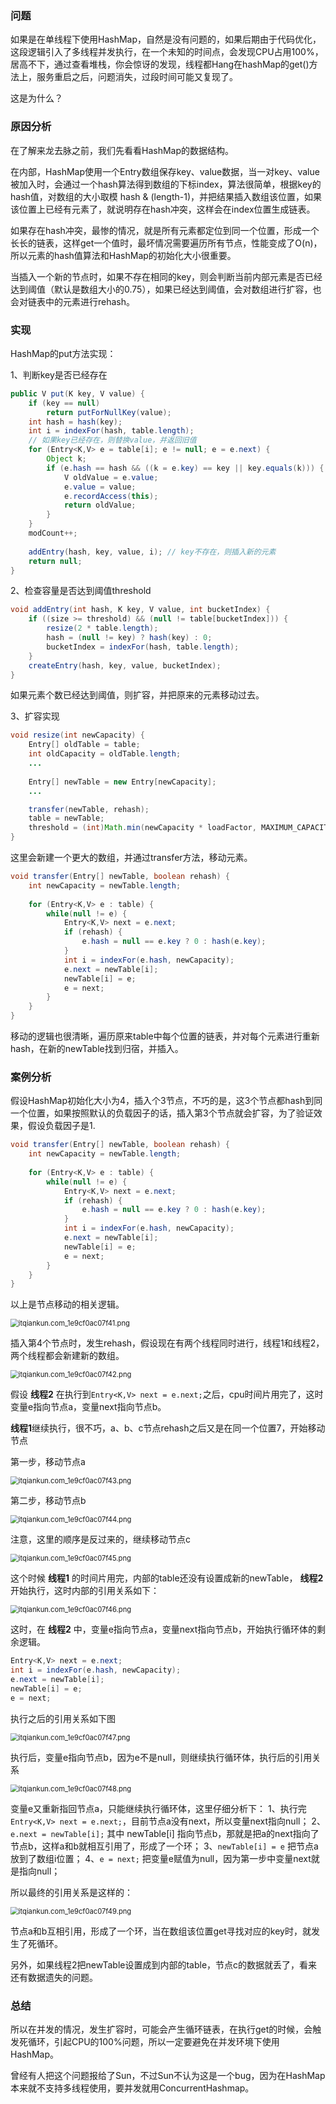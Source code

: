 ### 问题

如果是在单线程下使用HashMap，自然是没有问题的，如果后期由于代码优化，这段逻辑引入了多线程并发执行，在一个未知的时间点，会发现CPU占用100%，居高不下，通过查看堆栈，你会惊讶的发现，线程都Hang在hashMap的get()方法上，服务重启之后，问题消失，过段时间可能又复现了。

这是为什么？

### 原因分析

在了解来龙去脉之前，我们先看看HashMap的数据结构。

在内部，HashMap使用一个Entry数组保存key、value数据，当一对key、value被加入时，会通过一个hash算法得到数组的下标index，算法很简单，根据key的hash值，对数组的大小取模 hash & (length-1)，并把结果插入数组该位置，如果该位置上已经有元素了，就说明存在hash冲突，这样会在index位置生成链表。

如果存在hash冲突，最惨的情况，就是所有元素都定位到同一个位置，形成一个长长的链表，这样get一个值时，最坏情况需要遍历所有节点，性能变成了O(n)，所以元素的hash值算法和HashMap的初始化大小很重要。

当插入一个新的节点时，如果不存在相同的key，则会判断当前内部元素是否已经达到阈值（默认是数组大小的0.75），如果已经达到阈值，会对数组进行扩容，也会对链表中的元素进行rehash。

### 实现

HashMap的put方法实现：

1、判断key是否已经存在

```java
public V put(K key, V value) {     
    if (key == null)           
        return putForNullKey(value);        
    int hash = hash(key);       
    int i = indexFor(hash, table.length);       
    // 如果key已经存在，则替换value，并返回旧值      
    for (Entry<K,V> e = table[i]; e != null; e = e.next) {        
        Object k;        
        if (e.hash == hash && ((k = e.key) == key || key.equals(k))) {    
            V oldValue = e.value;             
            e.value = value;             
            e.recordAccess(this);             
            return oldValue;            
        }     
    }        
    modCount++;        
         
    addEntry(hash, key, value, i); // key不存在，则插入新的元素     
    return null;   
}
```

2、检查容量是否达到阈值threshold

```java
void addEntry(int hash, K key, V value, int bucketIndex) {   
    if ((size >= threshold) && (null != table[bucketIndex])) {   
        resize(2 * table.length);        
        hash = (null != key) ? hash(key) : 0;        
        bucketIndex = indexFor(hash, table.length);        
    }    
    createEntry(hash, key, value, bucketIndex);  
}
```

如果元素个数已经达到阈值，则扩容，并把原来的元素移动过去。

3、扩容实现

```java
void resize(int newCapacity) {        
    Entry[] oldTable = table;      
    int oldCapacity = oldTable.length;     
    ...       
      
    Entry[] newTable = new Entry[newCapacity];      
    ...        

    transfer(newTable, rehash);     
    table = newTable;       
    threshold = (int)Math.min(newCapacity * loadFactor, MAXIMUM_CAPACITY + 1); 
}
```

这里会新建一个更大的数组，并通过transfer方法，移动元素。

```java
void transfer(Entry[] newTable, boolean rehash) {   
    int newCapacity = newTable.length;     
    
    for (Entry<K,V> e : table) {          
        while(null != e) {               
            Entry<K,V> next = e.next;               
            if (rehash) {                 
                e.hash = null == e.key ? 0 : hash(e.key);        
            }              
            int i = indexFor(e.hash, newCapacity);       
            e.next = newTable[i];              
            newTable[i] = e;              
            e = next;           
        }      
    }    
}
```

移动的逻辑也很清晰，遍历原来table中每个位置的链表，并对每个元素进行重新hash，在新的newTable找到归宿，并插入。

### 案例分析

假设HashMap初始化大小为4，插入个3节点，不巧的是，这3个节点都hash到同一个位置，如果按照默认的负载因子的话，插入第3个节点就会扩容，为了验证效果，假设负载因子是1.

```java
void transfer(Entry[] newTable, boolean rehash) {      
    int newCapacity = newTable.length;      
  
    for (Entry<K,V> e : table) {          
        while(null != e) {              
            Entry<K,V> next = e.next;       
            if (rehash) {                  
                e.hash = null == e.key ? 0 : hash(e.key);        
            }             
            int i = indexFor(e.hash, newCapacity);        
            e.next = newTable[i];            
            newTable[i] = e;             
            e = next;         
        }     
    }  
}
```

以上是节点移动的相关逻辑。

<img src="../../assets/1e9cf0ac07f41.png" alt="itqiankun.com_1e9cf0ac07f41.png" style="zoom:80%;" />

插入第4个节点时，发生rehash，假设现在有两个线程同时进行，线程1和线程2，两个线程都会新建新的数组。

<img src="../../assets/1e9cf0ac07f42.png" alt="itqiankun.com_1e9cf0ac07f42.png" style="zoom:80%;" />

假设 **线程2** 在执行到`Entry<K,V> next = e.next;`之后，cpu时间片用完了，这时变量e指向节点a，变量next指向节点b。

**线程1**继续执行，很不巧，a、b、c节点rehash之后又是在同一个位置7，开始移动节点

第一步，移动节点a

<img src="../../assets/1e9cf0ac07f43.png" alt="itqiankun.com_1e9cf0ac07f43.png" style="zoom:80%;" />

第二步，移动节点b

<img src="../../assets/1e9cf0ac07f44.png" alt="itqiankun.com_1e9cf0ac07f44.png" style="zoom:80%;" />

注意，这里的顺序是反过来的，继续移动节点c

<img src="../../assets/1e9cf0ac07f45.png" alt="itqiankun.com_1e9cf0ac07f45.png" style="zoom:80%;" />

这个时候 **线程1** 的时间片用完，内部的table还没有设置成新的newTable， **线程2** 开始执行，这时内部的引用关系如下：

<img src="../../assets/1e9cf0ac07f46.png" alt="itqiankun.com_1e9cf0ac07f46.png" style="zoom:80%;" />

这时，在 **线程2** 中，变量e指向节点a，变量next指向节点b，开始执行循环体的剩余逻辑。

```java
Entry<K,V> next = e.next; 
int i = indexFor(e.hash, newCapacity);   
e.next = newTable[i];  
newTable[i] = e; 
e = next;
```

执行之后的引用关系如下图

<img src="../../assets/1e9cf0ac07f47.png" alt="itqiankun.com_1e9cf0ac07f47.png" style="zoom:80%;" />

执行后，变量e指向节点b，因为e不是null，则继续执行循环体，执行后的引用关系

<img src="../../assets/1e9cf0ac07f48.png" alt="itqiankun.com_1e9cf0ac07f48.png" style="zoom:80%;" />

变量e又重新指回节点a，只能继续执行循环体，这里仔细分析下：
1、执行完`Entry<K,V> next = e.next;`，目前节点a没有next，所以变量next指向null；
2、`e.next = newTable[i];` 其中 newTable[i] 指向节点b，那就是把a的next指向了节点b，这样a和b就相互引用了，形成了一个环；
3、`newTable[i] = e` 把节点a放到了数组i位置；
4、`e = next;` 把变量e赋值为null，因为第一步中变量next就是指向null；

所以最终的引用关系是这样的：

<img src="../../assets/1e9cf0ac07f49.png" alt="itqiankun.com_1e9cf0ac07f49.png" style="zoom:80%;" />

节点a和b互相引用，形成了一个环，当在数组该位置get寻找对应的key时，就发生了死循环。

另外，如果线程2把newTable设置成到内部的table，节点c的数据就丢了，看来还有数据遗失的问题。

### 总结

所以在并发的情况，发生扩容时，可能会产生循环链表，在执行get的时候，会触发死循环，引起CPU的100%问题，所以一定要避免在并发环境下使用HashMap。

曾经有人把这个问题报给了Sun，不过Sun不认为这是一个bug，因为在HashMap本来就不支持多线程使用，要并发就用ConcurrentHashmap。